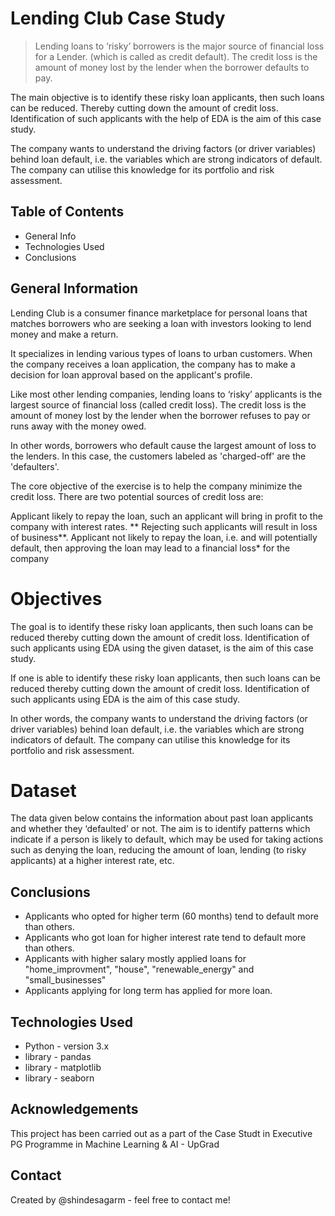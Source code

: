 # Lending Club Case Study
> Lending loans to ‘risky’ borrowers is the major source of financial loss for a Lender.
  (which is called as credit default). The credit loss is the amount of money lost by the lender 
  when the borrower defaults to pay. 
  
  The main objective is to identify these risky loan applicants, 
  then such loans can be reduced. Thereby cutting down the amount of credit loss. 
  Identification of such applicants with the help of EDA is the aim of this case study. 

  The company wants to understand the driving factors (or driver variables) behind loan default,
  i.e. the variables which are strong indicators of default. 
  The company can utilise this knowledge for its portfolio and risk assessment.  

  ## Table of Contents
* General Info
* Technologies Used
* Conclusions

<!-- You can include any other section that is pertinent to your problem -->

## General Information
Lending Club is a consumer finance marketplace for personal loans that matches borrowers 
who are seeking a loan with investors looking to lend money and make a return.

It specializes in lending various types of loans to urban customers. 
When the company receives a loan application, the company has to make a decision for loan approval based on the applicant's profile.

Like most other lending companies, lending loans to ‘risky’ applicants is the largest source of financial loss (called credit loss). 
The credit loss is the amount of money lost by the lender when the borrower refuses to pay or runs away with the money owed.

In other words, borrowers who default cause the largest amount of loss to the lenders. 
In this case, the customers labeled as 'charged-off' are the 'defaulters'.

The core objective of the exercise is to help the company minimize the credit loss. 
There are two potential sources of credit loss are:

Applicant likely to repay the loan, such an applicant will bring in profit to the company with interest rates.
** Rejecting such applicants will result in loss of business**.
Applicant not likely to repay the loan, i.e. and will potentially default, 
then approving the loan may lead to a financial loss* for the company

# Objectives
The goal is to identify these risky loan applicants, then such loans can be reduced thereby cutting down the amount of credit loss. 
Identification of such applicants using EDA using the given dataset, is the aim of this case study.

If one is able to identify these risky loan applicants, then such loans can be reduced thereby cutting down the amount of 
credit loss. Identification of such applicants using EDA is the aim of this case study.

In other words, the company wants to understand the driving factors (or driver variables) behind loan default, 
i.e. the variables which are strong indicators of default. The company can utilise this knowledge for its portfolio and risk assessment.

# Dataset
The data given below contains the information about past loan applicants and whether they ‘defaulted’ or not. 
The aim is to identify patterns which indicate if a person is likely to default, which may be used for taking actions such as denying the loan, reducing the amount of loan, lending (to risky applicants) at a higher interest rate, etc.

<!-- You don't have to answer all the questions - just the ones relevant to your project. -->

## Conclusions
- Applicants who opted for higher term (60 months) tend to default more than others.
- Applicants who got loan for higher interest rate tend to default more than others.
- Applicants with higher salary mostly applied loans for "home_improvment", "house", "renewable_energy" and "small_businesses"
- Applicants applying for long term has applied for more loan.

<!-- You don't have to answer all the questions - just the ones relevant to your project. -->


## Technologies Used
- Python - version 3.x
- library - pandas 
- library - matplotlib 
- library - seaborn 

<!-- As the libraries versions keep on changing, it is recommended to mention the version of library used in this project -->

## Acknowledgements
This project has been carried out as a part of the Case Studt in Executive PG Programme in Machine Learning & AI - UpGrad

## Contact
Created by @shindesagarm - feel free to contact me!


<!-- Optional -->
<!-- ## License -->
<!-- This project is open source and available under the [... License](). -->

<!-- You don't have to include all sections - just the one's relevant to your project -->